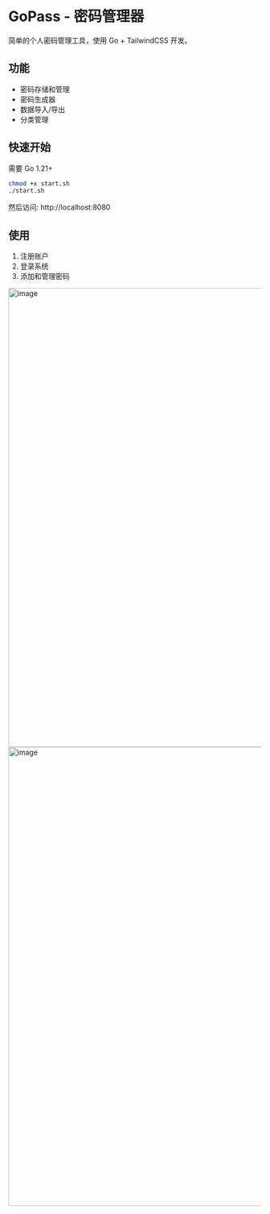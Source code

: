 # GoPass - 密码管理器

简单的个人密码管理工具，使用 Go + TailwindCSS 开发。

## 功能
- 密码存储和管理
- 密码生成器
- 数据导入/导出
- 分类管理

## 快速开始

需要 Go 1.21+

```bash
chmod +x start.sh
./start.sh
```

然后访问: http://localhost:8080

## 使用
1. 注册账户
2. 登录系统
3. 添加和管理密码

<img width="1920" height="911" alt="image" src="https://github.com/user-attachments/assets/d66beb6c-c4ea-496e-bf99-f58121a4287f" />
<img width="1920" height="911" alt="image" src="https://github.com/user-attachments/assets/00c5e815-6b5d-45b6-b59c-4f3be52a0ef1" />
